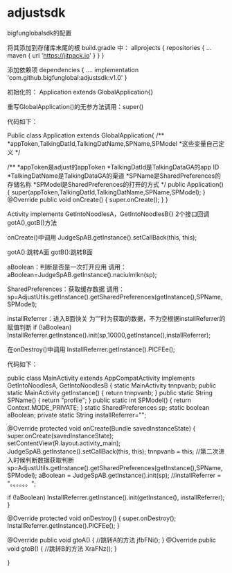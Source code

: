 # adjustsdk
bigfunglobalsdk的配置

将其添加到存储库末尾的根 build.gradle 中：
allprojects {
		repositories {
			...
			maven { url 'https://jitpack.io' }
		}
	}

添加依赖项
dependencies {
....
implementation 'com.github.bigfunglobal:adjustsdk:v1.0'
}



初始化的：
Application extends GlobalApplication{}

重写GlobalApplication()的无参方法调用：super()


代码如下：

Public class Application extends GlobalApplication{
/**
*appToken,TalkingDatId,TalkingDatName,SPName,SPModel
*这些变量自己定义
*/

/**
*appToken是adjust的appToken
*TalkingDatId是TalkingDataGA的app ID
*TalkingDatName是TalkingDataGA的渠道
*SPName是SharedPreferences的存储名称
*SPModel是SharedPreferences的打开的方式
*/
public Application() {
    super(appToken,TalkingDatId,TalkingDatName,SPName,SPModel);
}
@Override
public void onCreate() {
    super.onCreate();
}
}


Activity implements GetIntoNoodlesA，GetIntoNoodlesB{}
2个接口回调 gotA(),gotB()方法

onCreate()中调用
JudgeSpAB.getInstance().setCallBack(this, this);


gotA():跳转A面
gotB():跳转B面

aBoolean：判断是否是一次打开应用
调用：
aBoolean=JudgeSpAB.getInstance().naciulmlkn(sp);

SharedPreferences：获取缓存数据
调用：
sp=AdjustUtils.getInstance().getSharedPreferences(getInstance(),SPName,SPModel);


installReferrer：进入B面快关  为””时为获取的数据，不为空根据installReferrer的赋值判断
if (!aBoolean)
    InstallReferrer.getInstance().init(sp,10000,getInstance(),installReferrer);

在onDestroy()中调用
InstallReferrer.getInstance().PlCFEe();

代码如下：

public class MainActivity extends AppCompatActivity implements GetIntoNoodlesA, GetIntoNoodlesB {
static MainActivity tnnpvanb;
public static MainActivity getInstance() {
    return tnnpvanb;
}
public static String SPName() {
    return "profile";
}
public static int SPModel() {
    return Context.MODE_PRIVATE;
}
static SharedPreferences sp;
static boolean aBoolean;
private static String installReferrer="";

@Override
protected void onCreate(Bundle savedInstanceState) {
super.onCreate(savedInstanceState);   
setContentView(R.layout.activity_main);  
JudgeSpAB.getInstance().setCallBack(this, this);
tnnpvanb = this;
//第二次进入时候判断数据获取判断
sp=AdjustUtils.getInstance().getSharedPreferences(getInstance(),SPName,SPModel);
aBoolean = JudgeSpAB.getInstance().init(sp);
//installReferrer = "。。。。。。";
          
 if (!aBoolean)
   InstallReferrer.getInstance().init(getInstance(), installReferrer);
}

@Override
protected void onDestroy() {
    super.onDestroy();
    InstallReferrer.getInstance().PlCFEe();
}

@Override
public void gtoA() {
//跳转A的方法
    jfbFNi();
}
@Override
public void gtoB() {
//跳转B的方法
    XraFNz();
}

}
